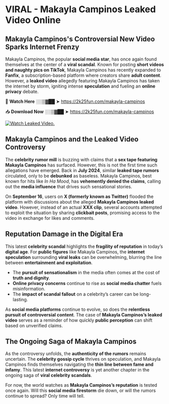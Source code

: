 # VIRAL - Makayla Campinos Leaked Video Online

## **Makayla Campinos's Controversial New Video Sparks Internet Frenzy**  

Makayla Campinos, the popular **social media star**, has once again found themselves at the center of a **viral scandal**. Known for posting **short videos and naughty pics on TikTok**, Makayla Campinos has recently expanded to **Fanfix**, a subscription-based platform where creators share **adult content**. However, a **leaked video** allegedly featuring Makayla Campinos has taken the internet by storm, igniting intense **speculation** and fueling an **online privacy** debate.  

🔴 **Watch Here** ░░▒▓██ ➤ https://2k25fun.com/makayla-campinos  

📥 **Download Now** ░░▒▓██ ➤ https://2k25fun.com/makayla-campinos  

[![Watch Leaked Video.](https://miro.medium.com/v2/resize:fit:828/format:webp/1*cilzJN44JGOrTw9NJCrNHA.gif "Watch Leaked Video")](https://2k25fun.com/makayla-campinos)

## **Makayla Campinos and the Leaked Video Controversy**  

The **celebrity rumor mill** is buzzing with claims that a **sex tape featuring Makayla Campinos** has surfaced. However, this is not the first time such allegations have emerged. Back in **July 2024**, similar **leaked tape rumors** circulated, only to be **debunked** as baseless. Makayla Campinos, best known for hits like *In Ha Mood*, has **vehemently denied the claims**, calling out the **media influence** that drives such sensational stories.  

On **September 16**, users on **X (formerly known as Twitter)** flooded the platform with discussions about the alleged **Makayla Campinos leaked video**. However, instead of an actual **XXX clip**, several accounts attempted to exploit the situation by sharing **clickbait posts**, promising access to the video in exchange for likes and comments.  

## **Reputation Damage in the Digital Era**  

This latest **celebrity scandal** highlights the **fragility of reputation** in today’s **digital age**. For **public figures** like Makayla Campinos, the **internet speculation** surrounding **viral leaks** can be overwhelming, blurring the line between **entertainment and exploitation**.  

- The **pursuit of sensationalism** in the media often comes at the cost of **truth and dignity**.  
- **Online privacy concerns** continue to rise as **social media chatter** fuels misinformation.  
- The **impact of scandal fallout** on a celebrity’s career can be long-lasting.  

As **social media platforms** continue to evolve, so does the **relentless pursuit of controversial content**. The case of **Makayla Campinos’s leaked video** serves as a reminder of how quickly **public perception** can shift based on unverified claims.  

## **The Ongoing Saga of Makayla Campinos**  

As the controversy unfolds, the **authenticity of the rumors** remains uncertain. The **celebrity gossip cycle** thrives on speculation, and Makayla Campinos finds themselves navigating the **thin line between fame and infamy**. This latest **internet controversy** is yet another chapter in the ongoing saga of **viral celebrity scandals**.  

For now, the world watches as **Makayla Campinos’s reputation** is tested once again. Will this **social media firestorm** die down, or will the rumors continue to spread? Only time will tell.